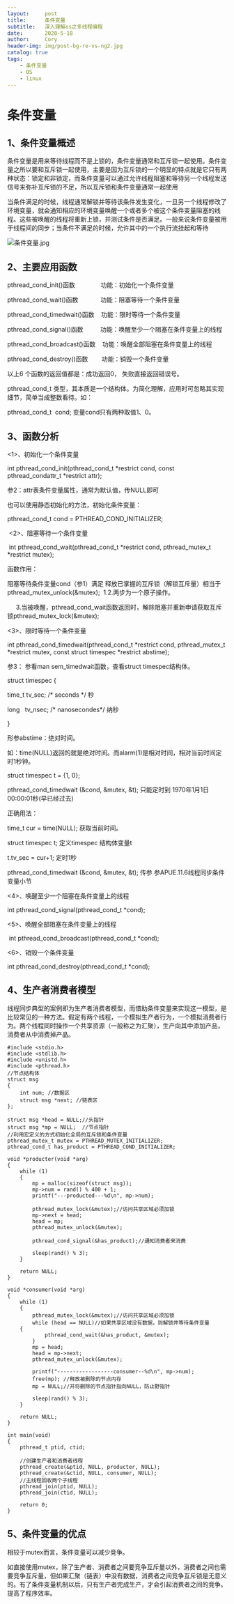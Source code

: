 ```yaml
---
layout:     post
title:      条件变量
subtitle:   深入理解os之多线程编程
date:       2020-5-18
author:     Cory
header-img: img/post-bg-re-vs-ng2.jpg
catalog: true
tags:
    - 条件变量
    - OS
    - linux
---
```





# 条件变量

## 1、条件变量概述
条件变量是用来等待线程而不是上锁的，条件变量通常和互斥锁一起使用。条件变量之所以要和互斥锁一起使用，主要是因为互斥锁的一个明显的特点就是它只有两种状态：锁定和非锁定，而条件变量可以通过允许线程阻塞和等待另一个线程发送信号来弥补互斥锁的不足，所以互斥锁和条件变量通常一起使用

当条件满足的时候，线程通常解锁并等待该条件发生变化，一旦另一个线程修改了环境变量，就会通知相应的环境变量唤醒一个或者多个被这个条件变量阻塞的线程。这些被唤醒的线程将重新上锁，并测试条件是否满足。一般来说条件变量被用于线程间的同步；当条件不满足的时候，允许其中的一个执行流挂起和等待


![条件变量.jpg](https://i.loli.net/2020/06/07/Gz5geD2okQfEVOb.jpg)

## 2、主要应用函数

pthread_cond_init()函数               功能：初始化一个条件变量

pthread_cond_wait()函数             功能：阻塞等待一个条件变量

pthread_cond_timedwait()函数    功能：限时等待一个条件变量

pthread_cond_signal()函数          功能：唤醒至少一个阻塞在条件变量上的线程

pthread_cond_broadcast()函数    功能：唤醒全部阻塞在条件变量上的线程

pthread_cond_destroy()函数        功能：销毁一个条件变量

以上6 个函数的返回值都是：成功返回0， 失败直接返回错误号。

pthread_cond_t 类型，其本质是一个结构体。为简化理解，应用时可忽略其实现细节，简单当成整数看待。如：

pthread_cond_t  cond; 变量cond只有两种取值1、0。

## 3、函数分析

<1>、初始化一个条件变量

int pthread_cond_init(pthread_cond_t *restrict cond, const pthread_condattr_t *restrict attr); 

参2：attr表条件变量属性，通常为默认值，传NULL即可

也可以使用静态初始化的方法，初始化条件变量：

pthread_cond_t cond = PTHREAD_COND_INITIALIZER;

 <2>、阻塞等待一个条件变量

 int pthread_cond_wait(pthread_cond_t *restrict cond, pthread_mutex_t *restrict mutex); 

函数作用：

阻塞等待条件变量cond（参1）满足
释放已掌握的互斥锁（解锁互斥量）相当于pthread_mutex_unlock(&mutex);
 1.2.两步为一个原子操作。

     3.当被唤醒，pthread_cond_wait函数返回时，解除阻塞并重新申请获取互斥锁pthread_mutex_lock(&mutex);

<3>、限时等待一个条件变量 

int pthread_cond_timedwait(pthread_cond_t *restrict cond, pthread_mutex_t *restrict mutex, const struct timespec *restrict abstime); 

参3： 参看man sem_timedwait函数，查看struct timespec结构体。

struct timespec {

time_t tv_sec; /* seconds */ 秒

long   tv_nsec; /* nanosecondes*/ 纳秒

}

形参abstime：绝对时间。

如：time(NULL)返回的就是绝对时间。而alarm(1)是相对时间，相对当前时间定时1秒钟。

struct timespec t = {1, 0};

pthread_cond_timedwait (&cond, &mutex, &t); 只能定时到 1970年1月1日 00:00:01秒(早已经过去) 

正确用法：

time_t cur = time(NULL); 获取当前时间。

struct timespec t; 定义timespec 结构体变量t

t.tv_sec = cur+1; 定时1秒

pthread_cond_timedwait (&cond, &mutex, &t); 传参 参APUE.11.6线程同步条件变量小节

<4>、唤醒至少一个阻塞在条件变量上的线程  

int pthread_cond_signal(pthread_cond_t *cond); 

<5>、唤醒全部阻塞在条件变量上的线程 

 int pthread_cond_broadcast(pthread_cond_t *cond); 

<6>、销毁一个条件变量 

int pthread_cond_destroy(pthread_cond_t *cond); 

## 4、生产者消费者模型

 线程同步典型的案例即为生产者消费者模型，而借助条件变量来实现这一模型，是比较常见的一种方法。假定有两个线程，一个模拟生产者行为，一个模拟消费者行为。两个线程同时操作一个共享资源（一般称之为汇聚），生产向其中添加产品，消费者从中消费掉产品。

```
#include <stdio.h>
#include <stdlib.h>
#include <unistd.h>
#include <pthread.h>
//节点结构体
struct msg
{
    int num; //数据区
    struct msg *next; //链表区
};
 
struct msg *head = NULL;//头指针
struct msg *mp = NULL;  //节点指针
//利用宏定义的方式初始化全局的互斥锁和条件变量
pthread_mutex_t mutex = PTHREAD_MUTEX_INITIALIZER;
pthread_cond_t has_product = PTHREAD_COND_INITIALIZER;
 
void *producter(void *arg)
{
    while (1) 
	{
        mp = malloc(sizeof(struct msg));
        mp->num = rand() % 400 + 1;
        printf("---producted---%d\n", mp->num);
 
        pthread_mutex_lock(&mutex);//访问共享区域必须加锁
        mp->next = head;
        head = mp;
        pthread_mutex_unlock(&mutex);
 
        pthread_cond_signal(&has_product);//通知消费者来消费
		
        sleep(rand() % 3);
    }
 
    return NULL;
}
 
void *consumer(void *arg)
{
    while (1)
	{
        pthread_mutex_lock(&mutex);//访问共享区域必须加锁
        while (head == NULL)//如果共享区域没有数据，则解锁并等待条件变量
	{
            pthread_cond_wait(&has_product, &mutex);
        }
        mp = head;
        head = mp->next;
        pthread_mutex_unlock(&mutex);
 
        printf("------------------consumer--%d\n", mp->num);
        free(mp); //释放被删除的节点内存
        mp = NULL;//并将删除的节点指针指向NULL，防止野指针
		
        sleep(rand() % 3);
    }
 
    return NULL;
}
 
int main(void)
{
    pthread_t ptid, ctid;
 
    //创建生产者和消费者线程
    pthread_create(&ptid, NULL, producter, NULL);
    pthread_create(&ctid, NULL, consumer, NULL);
    //主线程回收两个子线程
    pthread_join(ptid, NULL);
    pthread_join(ctid, NULL);
 
    return 0;
}
```

## 5、条件变量的优点

相较于mutex而言，条件变量可以减少竞争。

如直接使用mutex，除了生产者、消费者之间要竞争互斥量以外，消费者之间也需要竞争互斥量，但如果汇聚（链表）中没有数据，消费者之间竞争互斥锁是无意义的。有了条件变量机制以后，只有生产者完成生产，才会引起消费者之间的竞争。提高了程序效率。

